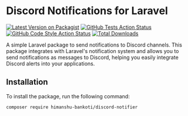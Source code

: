 # Discord Notifications for Laravel

[![Latest Version on Packagist](https://img.shields.io/packagist/v/himanshu-bankoti/discord-notifier.svg?style=flat-square)](https://packagist.org/packages/himanshu-bankoti/discord-notifier)
[![GitHub Tests Action Status](https://img.shields.io/github/actions/workflow/status/himanshu-bankoti/discord-notifier/tests.yml?branch=main)](https://github.com/himanshu-bankoti/discord-notifier/actions?query=workflow%3ATests)
[![GitHub Code Style Action Status](https://img.shields.io/github/actions/workflow/status/himanshu-bankoti/discord-notifier/code-style.yml?branch=main)](https://github.com/himanshu-bankoti/discord-notifier/actions?query=workflow%3ACode+Style)
[![Total Downloads](https://img.shields.io/packagist/dt/himanshu-bankoti/discord-notifier.svg?style=flat-square)](https://packagist.org/packages/himanshu-bankoti/discord-notifier)

A simple Laravel package to send notifications to Discord channels. This package integrates with Laravel's notification system and allows you to send notifications as messages to Discord, helping you easily integrate Discord alerts into your applications.

## Installation

To install the package, run the following command:

```bash
composer require himanshu-bankoti/discord-notifier
